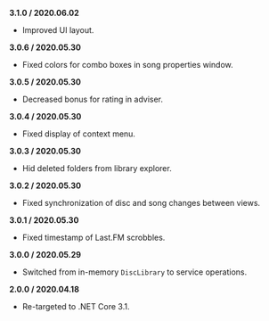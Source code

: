 **3.1.0 / 2020.06.02**
* Improved UI layout.

**3.0.6 / 2020.05.30**
* Fixed colors for combo boxes in song properties window.

**3.0.5 / 2020.05.30**
* Decreased bonus for rating in adviser.

**3.0.4 / 2020.05.30**
* Fixed display of context menu.

**3.0.3 / 2020.05.30**
* Hid deleted folders from library explorer.

**3.0.2 / 2020.05.30**
* Fixed synchronization of disc and song changes between views.

**3.0.1 / 2020.05.30**
* Fixed timestamp of Last.FM scrobbles.

**3.0.0 / 2020.05.29**
* Switched from in-memory `DiscLibrary` to service operations.

**2.0.0 / 2020.04.18**
* Re-targeted to .NET Core 3.1.
